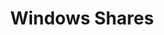 ---
title: Windows Shares
layout: questions
parent: Questions
grand_parent: CompTIA A+ 220-1102 (Core 2)
permalink: /education/comptia/a-plus/core-two/questions/windows-shares/
has_children: false
questions:
    - question: "What are the prerequisites for joining a computer to a domain?"
      answer: ""
    - question: "You receive a call from a user trying to save a file and receiving an 'Access Denied' error. Assuming a normal configuration with no underlying file corruption, encryption, or malware issue, what is the cause and what do you suggest? "
      answer: ""
    - question: "What is the significance of a $ symbol at the end of a share name?"
      answer: ""
    - question: "When you set NTFS permissions on a folder, what happens to the files and subfolders by default?"
      answer: ""
    - question: "If a user obtains Read permissions from a share and Deny Write from NTFS permissions, can the user view files in the folder over the network?"
      answer: ""
    - question: "A user is assigned Read NTFS permissions to a resource via his user account and Full Control via membership of a group. What effective NTFS permissions does the user have for the resource?"
      answer: ""
---